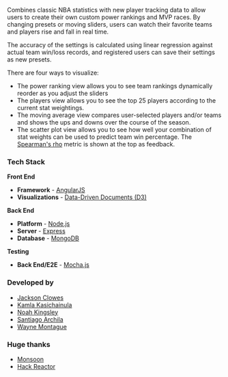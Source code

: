 Combines classic NBA statistics with new player tracking data to allow users to create their own custom power rankings and MVP races.  By changing presets or moving sliders, users can watch their favorite teams and players rise and fall in real time.

The accuracy of the settings is calculated using linear regression against actual team win/loss records, and registered users can save their settings as new presets.

There are four ways to visualize:
* The power ranking view allows you to see team rankings dynamically reorder as you adjust the sliders
* The players view allows you to see the top 25 players according to the current stat weightings.
* The moving average view compares user-selected players and/or teams and shows the ups and downs over the course of the season.
* The scatter plot view allows you to see how well your combination of stat weights can be used to predict team win percentage.  The [Spearman's rho](http://en.wikipedia.org/wiki/Spearman's_rank_correlation_coefficient) metric is shown at the top as feedback.

### Tech Stack
<strong>Front End</strong>
* <strong>Framework</strong> - [AngularJS](http://www.angularjs.org/)
* <strong>Visualizations</strong> - [Data-Driven Documents (D3)](http://www.d3js.org/)

<strong>Back End</strong>
* <strong>Platform</strong> - [Node.js](http://www.nodejs.org/)
* <strong>Server</strong> - [Express](http://www.expressjs.com/‎)
* <strong>Database</strong> - [MongoDB](http://www.mongodb.org/)

<strong>Testing</strong>
* <strong>Back End/E2E</strong> - [Mocha.js](http://mochajs.org/)

### Developed by
* [Jackson Clowes](https://github.com/turingtesties)
* [Kamla Kasichainula](https://github.com/kamalama)
* [Noah Kingsley](https://github.com/nking)
* [Santiago Archila](https://github.com/sarchila)
* [Wayne Montague](https://github.com/stateoflux)

### Huge thanks
* [Monsoon](http://www.monsoonco.com/)
* [Hack Reactor](http://www.hackreactor.com/)
